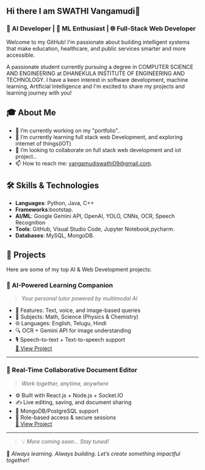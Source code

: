 ## Hi there I am SWATHI Vangamudi👋
### 🤖 AI Developer | 🧠 ML Enthusiast | 🌐 Full-Stack Web Developer

Welcome to my GitHub! I'm passionate about building intelligent systems that make education, healthcare, and public services smarter and more accessible.
  
  A passionate student currently pursuing a degree in COMPUTER SCIENCE AND ENGINEERING at DHANEKULA INSTITUTE OF ENGINEERING AND TECHNOLOGY. 
  I have a keen interest in software development, machine learning, Artificial Intelligence and I'm excited to share my projects and learning journey with you!

## 🎓 About Me

- 🔭 I’m currently working on my "portfolio"..  
- 🌱 I’m currently learning  full stack web Development, and exploring internet of things(IOT) 
- 👯 I’m looking to collaborate on full stack web development and iot project..
- 📫 How to reach me: vangamudiswathi09@gmail.com.
  
## 🛠️ Skills & Technologies
- **Languages**: Python, Java, C++
- **Frameworks**:bootstap.
- **AI/ML**: Google Gemini API, OpenAI, YOLO, CNNs, OCR, Speech Recognition  
- **Tools**: GitHub, Visual Studio Code, Jupyter Notebook,pycharm.
- **Databases**: MySQL, MongoDB.


## 🚀 Projects

Here are some of my top AI & Web Development projects:

### 🧠 AI-Powered Learning Companion
> _Your personal tutor powered by multimodal AI_

- 🤖 Features: Text, voice, and image-based queries
- 🧮 Subjects: Math, Science (Physics & Chemistry)
- 🌐 Languages: English, Telugu, Hindi
- 🔍 OCR + Gemini API for image understanding
- 🎙️ Speech-to-text + Text-to-speech support  
[🔗 View Project]([https://github.com/YourUsername/AI-Learning-Companion](https://github.com/Swathivangamudi/ai-learning-chatbot))

---


### 📄 Real-Time Collaborative Document Editor
> _Work together, anytime, anywhere_

- ⚙️ Built with React.js + Node.js + Socket.IO
- ✍️ Live editing, saving, and document sharing
- 📁 MongoDB/PostgreSQL support
- 🔐 Role-based access & secure sessions  
[🔗 View Project]([https://github.com/YourUsername/Realtime-Doc-Editor](https://github.com/Swathivangamudi/texteditor))

---




> 💡 _More coming soon... Stay tuned!_




🔁 _Always learning. Always building. Let’s create something impactful together!_
<!--



## 📈 GitHub Stats
![Your GitHub Stats](https://github-readme-stats.vercel.app/api?username=yourusername&show_icons=true&theme=radical)

 🌟 Featured Projects
- [**Project 1**](link-to-your-project): A brief description of what this project does. (e.g., "A personal website built with HTML, CSS, and JavaScript to showcase my portfolio.")
- [**Project 2**](link-to-your-project): A brief description of what this project does. (e.g., "A Python script that analyzes data from a CSV file and generates visualizations.")
- [**Project 3**](link-to-your-project): A brief description of what this project does. (e.g., "A simple to-do list application built with React.")

## 📚 Coursework
- [Course 1]: A brief description of what you learned or worked on in this course.
- [Course 2]: A brief description of what you learned or worked on in this course.
- [Course 3]: A brief description of what you learned or worked on in this course.

## 📫 Connect with Me
- [LinkedIn](your-linkedin-profile)
- [Twitter](your-twitter-profile)
- [Personal Website/Blog](your-website)

Thank you for visiting my profile! Feel free to explore my repositories and reach out if you have any questions or just want to connect!

**Swathivangamudi/Swathivangamudi** is a ✨ _special_ ✨ repository because its `README.md` (this file) appears on your GitHub profile.

Here are some ideas to get you started:

- 🔭 I’m currently working on ...
- 🌱 I’m currently learning ...
- 👯 I’m looking to collaborate on ...
- 🤔 I’m looking for help with ...
- 💬 Ask me about ...
- 📫 How to reach me: ...
- 😄 Pronouns: ...
- ⚡ Fun fact: ...
-->
